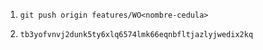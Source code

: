 1. `git push origin features/WO<nombre-cedula>`

2. `tb3yofvnvj2dunk5ty6xlq6574lmk66eqnbfltjazlyjwedix2kq`


